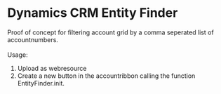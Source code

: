 Dynamics CRM Entity Finder
=================

Proof of concept for filtering account grid by a comma seperated list of accountnumbers. 
<br /><br />
Usage:<br />
1. Upload as webresource<br />
2. Create a new button in the accountribbon calling the function EntityFinder.init.<br />
